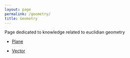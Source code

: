 ```yaml
---
layout: page
permalink: /geometry/
title: Geometry
---
```


Page dedicated to knowledge related to euclidian geometry

- [Plane](/wiki/geometry/plane)

- [Vector](/wiki/geometry/vector)